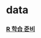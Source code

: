 # data

<a href="https://www.notion.so/0bd22b6b623a490fbd9e0e80a7be5b25?pvs=4"><h3>R 학습 준비</h3></a>

